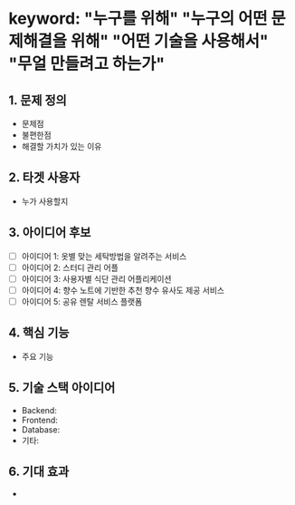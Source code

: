 # keyword: "누구를 위해" "누구의 어떤 문제해결을 위해" "어떤 기술을 사용해서" "무얼 만들려고 하는가"


## 1. 문제 정의 
- 문제점
- 불편한점
- 해결할 가치가 있는 이유

## 2. 타겟 사용자 
- 누가 사용할지

## 3. 아이디어 후보 
- [ ] 아이디어 1: 옷별 맞는 세탁방법을 알려주는 서비스
- [ ] 아이디어 2: 스터디 관리 어플
- [ ] 아이디어 3: 사용자별 식단 관리 어플리케이션
- [ ] 아이디어 4: 향수 노트에 기반한 추천 향수 유사도 제공 서비스
- [ ] 아이디어 5: 공유 렌탈 서비스 플랫폼

## 4. 핵심 기능
- 주요 기능

## 5. 기술 스택 아이디어 
- Backend:  
- Frontend:  
- Database: 
- 기타: 

## 6. 기대 효과 
- 
